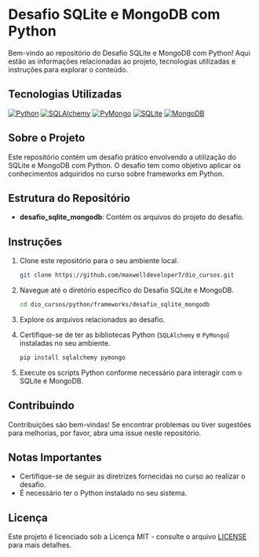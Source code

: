 # Desafio SQLite e MongoDB com Python

Bem-vindo ao repositório do Desafio SQLite e MongoDB com Python! Aqui estão as informações relacionadas ao projeto, tecnologias utilizadas e instruções para explorar o conteúdo.

## Tecnologias Utilizadas

[![Python](https://img.shields.io/badge/Python-3.8%2B-blue?logo=python)](https://www.python.org/)
[![SQLAlchemy](https://img.shields.io/badge/SQLAlchemy-1.4.22-green)](https://www.sqlalchemy.org/)
[![PyMongo](https://img.shields.io/badge/PyMongo-3.12.1-blue)](https://pymongo.readthedocs.io/)
[![SQLite](https://img.shields.io/badge/SQLite-3-blue?logo=sqlite)](https://www.sqlite.org/)
[![MongoDB](https://img.shields.io/badge/MongoDB-5.0-green?logo=mongodb)](https://www.mongodb.com/)

## Sobre o Projeto

Este repositório contém um desafio prático envolvendo a utilização do SQLite e MongoDB com Python. O desafio tem como objetivo aplicar os conhecimentos adquiridos no curso sobre frameworks em Python.

## Estrutura do Repositório

- **desafio_sqlite_mongodb**: Contém os arquivos do projeto do desafio.

## Instruções

1. Clone este repositório para o seu ambiente local.

   ```bash
   git clone https://github.com/maxwelldeveloper7/dio_cursos.git
   ```

2. Navegue até o diretório específico do Desafio SQLite e MongoDB.

   ```bash
   cd dio_cursos/python/frameworks/desafio_sqlite_mongodb
   ```

3. Explore os arquivos relacionados ao desafio.

4. Certifique-se de ter as bibliotecas Python (`SQLAlchemy` e `PyMongo`) instaladas no seu ambiente.

   ```bash
   pip install sqlalchemy pymongo
   ```

5. Execute os scripts Python conforme necessário para interagir com o SQLite e MongoDB.

## Contribuindo

Contribuições são bem-vindas! Se encontrar problemas ou tiver sugestões para melhorias, por favor, abra uma issue neste repositório.

## Notas Importantes

- Certifique-se de seguir as diretrizes fornecidas no curso ao realizar o desafio.
- É necessário ter o Python instalado no seu sistema.

## Licença

Este projeto é licenciado sob a Licença MIT - consulte o arquivo [LICENSE](LICENSE) para mais detalhes.